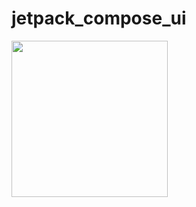 # jetpack_compose_ui

<div class="row">
      <img src="https://user-images.githubusercontent.com/84586226/196950398-c95a6d71-3cae-48f4-8855-6eac3de8095c.png" width="250">   
</div>

